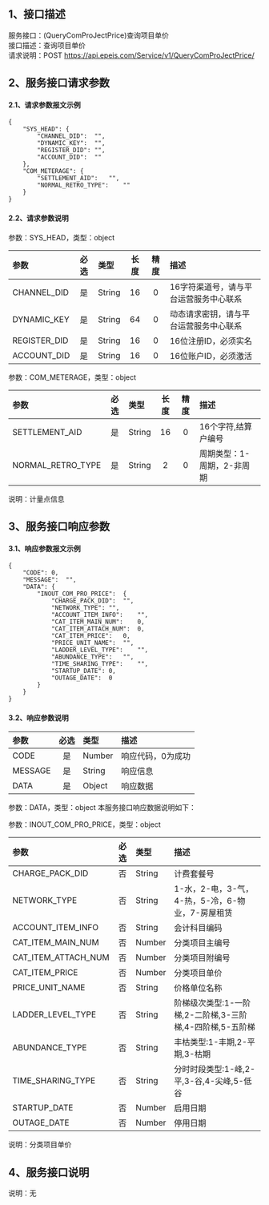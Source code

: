 ## 1、接口描述  
服务接口：(QueryComProJectPrice)查询项目单价  
接口描述：查询项目单价  
请求说明：POST https://api.epeis.com/Service/v1/QueryComProJectPrice/  
  
## 2、服务接口请求参数  
#### 2.1、请求参数报文示例  
~~~  
{
	"SYS_HEAD":	{
		"CHANNEL_DID":	"",
		"DYNAMIC_KEY":	"",
		"REGISTER_DID":	"",
		"ACCOUNT_DID":	""
	},
	"COM_METERAGE":	{
		"SETTLEMENT_AID":	"",
		"NORMAL_RETRO_TYPE":	""
	}
}  
~~~  
#### 2.2、请求参数说明  
参数：SYS_HEAD，类型：object  
  
| 参数 | 必选 | 类型 | 长度 | 精度 | 描述 |  
| :----------------- | :----: | :-------- | :----: | :----: | :---------------- |  
| CHANNEL_DID | 是 | String | 16 | 0 | 16字符渠道号，请与平台运营服务中心联系 |  
| DYNAMIC_KEY | 是 | String | 64 | 0 | 动态请求密钥，请与平台运营服务中心联系 |  
| REGISTER_DID      |  是  | String   | 16 | 0 | 16位注册ID，必须实名 |  
| ACCOUNT_DID       |  是  | String   | 16 | 0 | 16位账户ID，必须激活 |  
  
参数：COM_METERAGE，类型：object  
  
| 参数              | 必选 | 类型     | 长度 | 精度 | 描述             |  
| :----------------- | :----: | :-------- | :----: | :----: | :---------------- |  
| SETTLEMENT_AID |  是  | String   | 16 | 0 | 16个字符,结算户编号 |  
| NORMAL_RETRO_TYPE |  是  | String   | 2 | 0 | 周期类型：1-周期，2-非周期 |  
  
说明：计量点信息  
  
## 3、服务接口响应参数  
#### 3.1、响应参数报文示例  
~~~  
{
	"CODE":	0,
	"MESSAGE":	"",
	"DATA":	{
		"INOUT_COM_PRO_PRICE":	{
			"CHARGE_PACK_DID":	"",
			"NETWORK_TYPE":	"",
			"ACCOUNT_ITEM_INFO":	"",
			"CAT_ITEM_MAIN_NUM":	0,
			"CAT_ITEM_ATTACH_NUM":	0,
			"CAT_ITEM_PRICE":	0,
			"PRICE_UNIT_NAME":	"",
			"LADDER_LEVEL_TYPE":	"",
			"ABUNDANCE_TYPE":	"",
			"TIME_SHARING_TYPE":	"",
			"STARTUP_DATE":	0,
			"OUTAGE_DATE":	0
		}
	}
}  
~~~  
#### 3.2、响应参数说明  
  
| 参数              | 必选 | 类型     | 描述             |  
| :----------------- | :----: | :-------- | :---------------- |  
| CODE | 是 | Number | 响应代码，0为成功 |  
| MESSAGE | 是 | String | 响应信息 |  
| DATA | 是 | Object | 响应数据 |  
  
参数：DATA，类型：object 本服务接口响应数据说明如下：  
  
参数：INOUT_COM_PRO_PRICE，类型：object  
  

| 参数              | 必选 | 类型     | 描述             |  
| :----------------- | :----: | :-------- | :---------------- |  
| CHARGE_PACK_DID |  否  | String   | 计费套餐号 |  
| NETWORK_TYPE |  否  | String   | 1-水，2-电，3-气，4-热，5-冷，6-物业，7-房屋租赁 |  
| ACCOUNT_ITEM_INFO |  否  | String   | 会计科目编码 |  
| CAT_ITEM_MAIN_NUM |  否  | Number   | 分类项目主编号 |  
| CAT_ITEM_ATTACH_NUM |  否  | Number   | 分类项目附编号 |  
| CAT_ITEM_PRICE |  否  | Number   | 分类项目单价 |  
| PRICE_UNIT_NAME |  否  | String   | 价格单位名称 |  
| LADDER_LEVEL_TYPE |  否  | String   | 阶梯级次类型:1-一阶梯,2-二阶梯,3-三阶梯,4-四阶梯,5-五阶梯 |  
| ABUNDANCE_TYPE |  否  | String   | 丰枯类型:1-丰期,2-平期,3-枯期 |  
| TIME_SHARING_TYPE |  否  | String   | 分时时段类型:1-峰,2-平,3-谷,4-尖峰,5-低谷 |  
| STARTUP_DATE |  否  | Number   | 启用日期 |  
| OUTAGE_DATE |  否  | Number   | 停用日期 |  
  
说明：分类项目单价  
## 4、服务接口说明  
说明：无  
